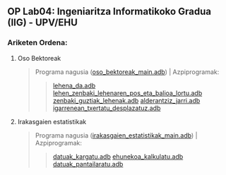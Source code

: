 ## OP Lab04: Ingeniaritza Informatikoko Gradua (IIG) - UPV/EHU

### Ariketen Ordena:
1. Oso Bektoreak
    > Programa nagusia ([oso_bektoreak_main.adb](https://github.com/Bartolumiu/oinarrizko-programazioa-ehu/tree/main/Lab04/src/lehen_zenbaki_lehenaren_pos_eta_balioa_main.adb)) |
    > Azpiprogramak:
    >> [lehena_da.adb](https://github.com/Bartolumiu/oinarrizko-programazioa-ehu/tree/main/Lab04/src/azpiprogramak/lehena_da.adb)
    >> [lehen_zenbaki_lehenaren_pos_eta_balioa_lortu.adb](https://github.com/Bartolumiu/oinarrizko-programazioa-ehu/tree/main/Lab04/src/azpiprogramak/lehen_zenbaki_lehenaren_pos_eta_balioa_lortu.adb)
    >> [zenbaki_guztiak_lehenak.adb](https://github.com/Bartolumiu/oinarrizko-programazioa-ehu/tree/main/Lab04/src/azpiprogramak/zenbaki_guztiak_lehenak.adb)
    >> [alderantziz_jarri.adb](https://github.com/Bartolumiu/oinarrizko-programazioa-ehu/tree/main/Lab04/src/azpiprogramak/alderantziz_jarri.adb)
    >> [igarrenean_txertatu_desplazatuz.adb](https://github.com/Bartolumiu/oinarrizko-programazioa-ehu/tree/main/Lab04/src/azpiprogramak/igarrenean_txertatu_desplazatuz.adb)
2. Irakasgaien estatistikak
    > Programa nagusia ([irakasgaien_estatistikak_main.adb](https://github.com/Bartolumiu/oinarrizko-programazioa-ehu/tree/main/Lab04/src/irakasgaiaren_estatistikak_main.adb)) |
    > Azpiprogramak:
    >> [datuak_kargatu.adb](https://github.com/Bartolumiu/oinarrizko-programazioa-ehu/tree/main/Lab04/src/azpiprogramak/datuak_kargatu.adb)
    >> [ehunekoa_kalkulatu.adb](https://github.com/Bartolumiu/oinarrizko-programazioa-ehu/tree/main/Lab04/src/azpiprogramak/ehunekoa_kalkulatu.adb)
    >> [datuak_pantailaratu.adb](https://github.com/Bartolumiu/oinarrizko-programazioa-ehu/tree/main/Lab04/src/azpiprogramak/datuak_pantailaratu.adb)